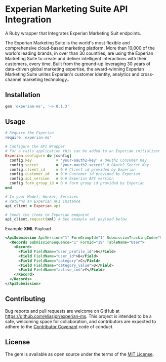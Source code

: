 # Experian Marketing Suite API Integration

A Ruby wrapper that Integrates Experian Marketing Suit endpoints.

The Experian Marketing Suite is the world's most flexible and comprehensive
cloud-based marketing platform. More than 10,000 of the world's leading brands,
in over than 30 countries, are using the Experian Marketing Suite to create and
deliver intelligent interactions with their customers, every time. Built from the
ground-up leveraging 30 years of data-driven global marketing expertise, the
award-winning Experian Marketing Suite unites Experian's customer identity,
analytics and cross-channel marketing technology..

## Installation

```ruby
gem 'experian-ms', '~> 0.1.3'
```

## Usage

```ruby
# Require the Experian
require 'experian-ms'

# Configure the API Wrapper
# For a rails application this can be added to an Experian initializer
Experian.configure do |config|
  config.key           = 'your-oauth2-key' # OAuth2 Consumer Key
  config.secret        = 'your-oauth2-secret' # OAuth2 Secret Key
  config.client_id     = 0 # Client id provided by Experian
  config.customer_id   = 0 # Customer id provided by Experian
  config.api_version   = 0 # Experian API version
  config.form_group_id = 0 # Form group id provided by Experian
end

# In your Model, Worker, Services
# Returns an Experian API instance
api_client = Experian.api

# Sends the items to Experian endpoint
api_client.request(xml) # See example xml payload below

```

Example **XML** Payload

```xml
<ApiSubmission ApiVersion="1" FormGroupId="1" SubmissionTrackingCode="SOMECODE" CustId="615">
  <Records SubmissionSequence="1" FormId="19" TableName="User">
    <Record>
      <Field FieldName="user_profile_id">A</Field>
      <Field FieldName="user_id">B</Field>
      <Field FieldName="category">C</Field>
      <Field FieldName="category_value">D</Field>
      <Field FieldName="active_ind">Y</Field>
    </Record>
  </Records>
</ApiSubmission>
```
## Contributing

Bug reports and pull requests are welcome on GitHub at https://github.com/eliasjpr/experian-ms.
This project is intended to be a safe, welcoming space for collaboration, and
contributors are expected to adhere to the [Contributor Covenant](http://contributor-covenant.org) code of conduct.


## License

The gem is available as open source under the terms of the [MIT License](http://opensource.org/licenses/MIT).
